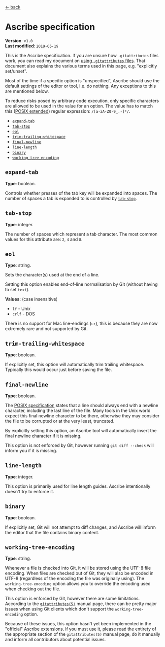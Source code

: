 <!-- METADATA
title: Ascribe specification
-->

[← back](../)

# Ascribe specification

**Version**: `v1.0`<br>
**Last modified**: `2019-05-19`

This is the Ascribe specification.  If you are unsure how `.gitattributes`
files work, you can read my document on [using `.gitattributes` files](../usage).
That document also explains the various terms used in this page, e.g.
"explicitly set/unset".

Most of the time if a specific option is "unspecified", Ascribe should use the
default settings of the editor or tool, i.e. do nothing.  Any exceptions to this
are mentioned below.

To reduce risks posed by arbitrary code execution, only specific characters are
allowed to be used in the value for an option.  The value has to match this
([POSIX extended](https://pubs.opengroup.org/onlinepubs/9699919799/basedefs/V1_chap09.html#tag_09_04))
regular expression: `/[a-zA-Z0-9_.-]*/`.

- [`expand-tab`](#expand-tab)
- [`tab-stop`](#tab-stop)
- [`eol`](#eol)
- [`trim-trailing-whitespace`](#trim-trailing-whitespace)
- [`final-newline`](#final-newline)
- [`line-length`](#line-length)
- [`binary`](#binary)
- [`working-tree-encoding`](#working-tree-encoding)

<!-- Possible additional attributes
- File type detection.
- Trim trailing newlines from end of file.
- Spell check.
- Spell check language.
-->

## `expand-tab`

**Type**: boolean.

Controls whether presses of the tab key will be expanded into spaces.  The
number of spaces a tab is expanded to is controlled by [`tab-stop`](#tab-stop).

## `tab-stop`

**Type**: integer.

The number of spaces which represent a tab character.  The most common values
for this attribute are: `2`, `4` and `8`.

## `eol`

**Type**: string.

Sets the character(s) used at the end of a line.

Setting this option enables end-of-line normalisation by Git (without having to
set `text`).

**Values**: (case insensitive)

- `lf` - Unix
- `crlf` - DOS

There is no support for Mac line-endings (`cr`), this is because they are now
extremely rare and not supported by Git.

## `trim-trailing-whitespace`

**Type**: boolean.

If explicitly set, this option will automatically trim trailing whitespace.
Typically this would occur just before saving the file.

## `final-newline`

**Type**: boolean.

The [POSIX specification](https://pubs.opengroup.org/onlinepubs/9699919799/basedefs/V1_chap03.html#tag_03_206)
states that a line should always end with a newline character, including the
last line of the file.  Many tools in the Unix world expect this final newline
character to be there, otherwise they may consider the file to be corrupted or
at the very least, truncated.

By explicitly setting this option, an Ascribe tool will automatically insert
the final newline character if it is missing.

This option is not enforced by Git, however running `git diff --check` will
inform you if it is missing.

## `line-length`

**Type**: integer.

This option is primarily used for line length guides.  Ascribe intentionally
doesn't try to enforce it.

## `binary`

**Type**: boolean.

If explicitly set, Git will not attempt to diff changes, and Ascribe will
inform the editor that the file contains binary content.

## `working-tree-encoding`

**Type**: string.

Whenever a file is checked into Git, it will be stored using the UTF-8 file
encoding.  When files are checked out of Git, they will also be encoded in
UTF-8 (regardless of the encoding the file was originally using).  The
`working-tree-encoding` option allows you to override the encoding used when
checking out the file.

This option is enforced by Git, however there are some limitations.  According
to the [`gitattributes(5)`](https://www.git-scm.com/docs/gitattributes) manual
page, there can be pretty major issues when using Git clients which don't
support the `working-tree-encoding` option.

Because of these issues, this option hasn't yet been implemented in the
"official" Ascribe extensions.  If you must use it, please read the entirety of
the appropriate section of the `gitattributes(5)` manual page, do it manually
and inform all contributors about potential issues.
